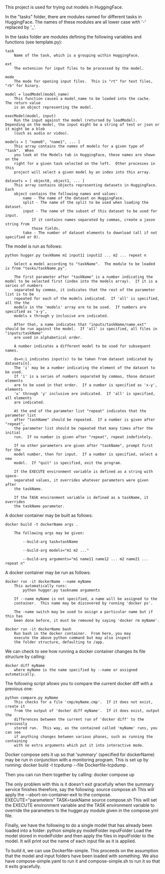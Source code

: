 This project is used for trying out models in HuggingFace.

In the "tasks" folder, there are modules named for different tasks in HuggingFace.
The names of these modules are all lower case with '-' replaced by '_'.

In the tasks folder are modules defining the following variables and functions
(see template.py):

    task
        Name of the task, which is a grouping within HuggingFace.

    ext
        The extension for input files to be processed by the model.
    
    mode
        The mode for opening input files.  This is "rt" for text files, "rb" for binary.
    
    model = loadModel(model_name)
        This function causes a model_name to be loaded into the cache.  The return value
        is an object representing the model.
    
    execModel(model, input)
        Run the input against the model (returned by loadModel).  Depending on the model, the input might be a string of text or json or it might be a blob
        (such as audio or video).

    models = [ "name0", "name1", ... ]
        This array contains the names of models for a given type of "task".  When 
        you look at the Models tab in HuggingFace, these names are shown on the 
        right for a given task selected on the left.  Other processes in this
        project will select a given model by an index into this array.
    
    datasets = [ object0, object1, ... ]
        This array contains objects representing datasets in HuggingFace.  Each
        object contains the following names and values:
            name - The name of the dataset on HuggingFace.
            split - The name of the split to be used when loading the dataset.
            input - The name of the subset of this dataset to be used for input.
                If it contains names separated by commas, create a jason string from
                those fields.
            take - The number of dataset elements to download (all if not specified or 0).

The model is run as follows:

    python hugger.py taskName m1 input11 input12 ... m2 ... repeat n

        Select a model according to "taskName".  The module to be loaded is from "tasks/taskName.py".

        The first parameter after "taskName" is a number indicating the model to be selected first (index into the models array).  If it is a series of numbers
        separated by commas, it indicates that the rest of the parameter list is to be
        repeated for each of the models indicated.  If 'all' is specified, all the the
        models in the 'models' array are to be used.  If numbers are specified as 'x-y',
        models x through y inclusive are indicated.

        After that, a name indicates that "inputs/taskName/name.ext" should be run against the model.  If 'all' is specified, all files in "inputs/taskName"
        are used in alphabetical order.

        A number indicates a different model to be used for subsequent names.

        ds=n:i indicates input(s) to be taken from dataset indicated by datasets[n].
        The 'i' may be a number indicating the element of the dataset to be used.
        If 'i' is a series of numbers separated by commas, those dataset elements
        are to be used in that order.  If a number is specified as 'x-y', elements
        'x' through 'y' inclusive are indicated.  If 'all' is specified, all elements
        are indicated.

        At the end of the parameter list "repeat" indicates that the parameter list
        after "taskName" should be repeated.  If a number is given after "repeat",
        the parameter list should be repeated that many times after the initial
        run.  If no number is given after "repeat", repeat indefintely.

        If no other parameters are given after "taskName", prompt first for the
        model number, then for input.  If a number is specified, select a new
        model.  If "quit" is specified, exit the program.

        If the EXECUTE environment variable is defined as a string with space-
        separated values, it overrides whatever parameters were given after
        the taskName.

        If the TASK environment variable is defined as a taskName, it overrides
        the taskName parameter.

A docker container may be built as follows:

    docker build -t dockerName args .

        The following args may be given:

            --build-arg task=taskName

            --build-arg models="m1 m2 ..."

            --build-arg arguments="m1 name11 name12 ... m2 name21 ... repeat n"

A docker container may be run as follows:

    docker run -it dockerName --name myName
        This automatically runs:
            python hugger.py taskname arguments

        If --name myName is not specified, a name will be assigned to the
        container.  This name may be discovered by running 'docker ps'.

        The -name switch may be used to assign a particular name but if this has
        been done before, it must be removed by saying 'docker rm myName'.

    docker run -it dockerName bash
        Run bash in the docker container.  From here, you may
        execute the above python command but may also inspect
        the folder structure, defaulting to /app.

We can check to see how running a docker container changes its file structure by calling:

    docker diff myName
        where myName is the name specified by --name or assigned automatically.

The following script allows you to compare the current docker diff with a previous one:

    python compare.py myName
        This checks for a file 'cmp/myName.cmp'.  If it does not exist, create it
        from the output of 'docker diff myName'.  If it does exist, output the
        differences between the current run of 'docker diff' to the previously
        stored run.  This way, as the contained called 'myName' runs, you can see
        if anything changes between various phases, such as running the containing
        with no extra arguments which put it into interactive mode.
        
Docker compose sets it up so that 'summary' (specified for dockerName) may be run
in conjunction with a monitoring program.  This is set up by running:
    docker build -t tcpdump --file Dockerfile-tcpdump .

Then you can run them together by calling:
    docker compose up

The only problem with this is it doesn't exit gracefully when the summary service
finishes therefore, say the following:
    source compose.sh
        This will apply the --abort-on-container-exit to the compose.
    EXECUTE="parameters" TASK=taskName source compose.sh
        This will set the EXECUTE environment variable and the TASK environment
        variable to override the parameters to the hugger.py module given
        in the compose.yml file.

Finally, we have the following to do a single model that has already been loaded
into a folder:
    python simple.py modelFolder inputFolder
        Load the model stored in modelFolder and then apply the files in
        inputFolder to the model.  It will print out the name of each input
        file as it is applied.

To build it, we can use Dockerfile-simple.  This proceeds on the assumption that
the model and input folders have been loaded with something.  We also have
compose-simple.yaml to run it and compose-simple.sh to run it so that it
exits gracefully.

